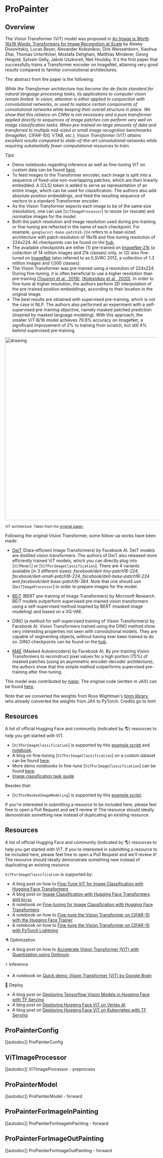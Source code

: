 <!--Copyright 2023 The HuggingFace Team. All rights reserved.

Licensed under the Apache License, Version 2.0 (the "License"); you may not use this file except in compliance with
the License. You may obtain a copy of the License at

http://www.apache.org/licenses/LICENSE-2.0

Unless required by applicable law or agreed to in writing, software distributed under the License is distributed on
an "AS IS" BASIS, WITHOUT WARRANTIES OR CONDITIONS OF ANY KIND, either express or implied. See the License for the
specific language governing permissions and limitations under the License.

⚠️ Note that this file is in Markdown but contain specific syntax for our doc-builder (similar to MDX) that may not be
rendered properly in your Markdown viewer.

-->

# ProPainter

## Overview

The Vision Transformer (ViT) model was proposed in [An Image is Worth 16x16 Words: Transformers for Image Recognition
at Scale](https://arxiv.org/abs/2010.11929) by Alexey Dosovitskiy, Lucas Beyer, Alexander Kolesnikov, Dirk
Weissenborn, Xiaohua Zhai, Thomas Unterthiner, Mostafa Dehghani, Matthias Minderer, Georg Heigold, Sylvain Gelly, Jakob
Uszkoreit, Neil Houlsby. It's the first paper that successfully trains a Transformer encoder on ImageNet, attaining
very good results compared to familiar convolutional architectures.


The abstract from the paper is the following:

*While the Transformer architecture has become the de-facto standard for natural language processing tasks, its
applications to computer vision remain limited. In vision, attention is either applied in conjunction with
convolutional networks, or used to replace certain components of convolutional networks while keeping their overall
structure in place. We show that this reliance on CNNs is not necessary and a pure transformer applied directly to
sequences of image patches can perform very well on image classification tasks. When pre-trained on large amounts of
data and transferred to multiple mid-sized or small image recognition benchmarks (ImageNet, CIFAR-100, VTAB, etc.),
Vision Transformer (ViT) attains excellent results compared to state-of-the-art convolutional networks while requiring
substantially fewer computational resources to train.*

Tips:

- Demo notebooks regarding inference as well as fine-tuning ViT on custom data can be found [here](https://github.com/NielsRogge/Transformers-Tutorials/tree/master/VisionTransformer).
- To feed images to the Transformer encoder, each image is split into a sequence of fixed-size non-overlapping patches,
  which are then linearly embedded. A [CLS] token is added to serve as representation of an entire image, which can be
  used for classification. The authors also add absolute position embeddings, and feed the resulting sequence of
  vectors to a standard Transformer encoder.
- As the Vision Transformer expects each image to be of the same size (resolution), one can use
  [`ViTImageProcessor`] to resize (or rescale) and normalize images for the model.
- Both the patch resolution and image resolution used during pre-training or fine-tuning are reflected in the name of
  each checkpoint. For example, `google/vit-base-patch16-224` refers to a base-sized architecture with patch
  resolution of 16x16 and fine-tuning resolution of 224x224. All checkpoints can be found on the [hub](https://huggingface.co/models?search=vit).
- The available checkpoints are either (1) pre-trained on [ImageNet-21k](http://www.image-net.org/) (a collection of
  14 million images and 21k classes) only, or (2) also fine-tuned on [ImageNet](http://www.image-net.org/challenges/LSVRC/2012/) (also referred to as ILSVRC 2012, a collection of 1.3 million
  images and 1,000 classes).
- The Vision Transformer was pre-trained using a resolution of 224x224. During fine-tuning, it is often beneficial to
  use a higher resolution than pre-training [(Touvron et al., 2019)](https://arxiv.org/abs/1906.06423), [(Kolesnikov
  et al., 2020)](https://arxiv.org/abs/1912.11370). In order to fine-tune at higher resolution, the authors perform
  2D interpolation of the pre-trained position embeddings, according to their location in the original image.
- The best results are obtained with supervised pre-training, which is not the case in NLP. The authors also performed
  an experiment with a self-supervised pre-training objective, namely masked patched prediction (inspired by masked
  language modeling). With this approach, the smaller ViT-B/16 model achieves 79.9% accuracy on ImageNet, a significant
  improvement of 2% to training from scratch, but still 4% behind supervised pre-training.

<img src="https://huggingface.co/datasets/huggingface/documentation-images/resolve/main/transformers/model_doc/vit_architecture.jpg"
alt="drawing" width="600"/>

<small> ViT architecture. Taken from the <a href="https://arxiv.org/abs/2010.11929">original paper.</a> </small>

Following the original Vision Transformer, some follow-up works have been made:

- [DeiT](deit) (Data-efficient Image Transformers) by Facebook AI. DeiT models are distilled vision transformers.
  The authors of DeiT also released more efficiently trained ViT models, which you can directly plug into [`ViTModel`] or
  [`ViTForImageClassification`]. There are 4 variants available (in 3 different sizes): *facebook/deit-tiny-patch16-224*,
  *facebook/deit-small-patch16-224*, *facebook/deit-base-patch16-224* and *facebook/deit-base-patch16-384*. Note that one should
  use [`DeiTImageProcessor`] in order to prepare images for the model.

- [BEiT](beit) (BERT pre-training of Image Transformers) by Microsoft Research. BEiT models outperform supervised pre-trained
  vision transformers using a self-supervised method inspired by BERT (masked image modeling) and based on a VQ-VAE.

- DINO (a method for self-supervised training of Vision Transformers) by Facebook AI. Vision Transformers trained using
  the DINO method show very interesting properties not seen with convolutional models. They are capable of segmenting
  objects, without having ever been trained to do so. DINO checkpoints can be found on the [hub](https://huggingface.co/models?other=dino).

- [MAE](vit_mae) (Masked Autoencoders) by Facebook AI. By pre-training Vision Transformers to reconstruct pixel values for a high portion
  (75%) of masked patches (using an asymmetric encoder-decoder architecture), the authors show that this simple method outperforms
  supervised pre-training after fine-tuning.

This model was contributed by [nielsr](https://huggingface.co/nielsr). The original code (written in JAX) can be
found [here](https://github.com/google-research/vision_transformer).

Note that we converted the weights from Ross Wightman's [timm library](https://github.com/rwightman/pytorch-image-models), who already converted the weights from JAX to PyTorch. Credits
go to him!

## Resources

A list of official Hugging Face and community (indicated by 🌎) resources to help you get started with ViT.

<PipelineTag pipeline="image-classification"/>

- [`ViTForImageClassification`] is supported by this [example script](https://github.com/huggingface/transformers/tree/main/examples/pytorch/image-classification) and [notebook](https://colab.research.google.com/github/huggingface/notebooks/blob/main/examples/image_classification.ipynb).
- A blog on fine-tuning [`ViTForImageClassification`] on a custom dataset can be found [here](https://huggingface.co/blog/fine-tune-vit).
- More demo notebooks to fine-tune [`ViTForImageClassification`] can be found [here](https://github.com/NielsRogge/Transformers-Tutorials/tree/master/VisionTransformer).
- [Image classification task guide](../tasks/image_classification)

Besides that:

- [`ViTForMaskedImageModeling`] is supported by this [example script](https://github.com/huggingface/transformers/tree/main/examples/pytorch/image-pretraining).

If you're interested in submitting a resource to be included here, please feel free to open a Pull Request and we'll review it! The resource should ideally demonstrate something new instead of duplicating an existing resource.

## Resources

A list of official Hugging Face and community (indicated by 🌎) resources to help you get started with ViT. If you're interested in submitting a resource to be included here, please feel free to open a Pull Request and we'll review it! The resource should ideally demonstrate something new instead of duplicating an existing resource.

`ViTForImageClassification` is supported by:
<PipelineTag pipeline="image-classification"/>

- A blog post on how to [Fine-Tune ViT for Image Classification with Hugging Face Transformers](https://huggingface.co/blog/fine-tune-vit)
- A blog post on [Image Classification with Hugging Face Transformers and `Keras`](https://www.philschmid.de/image-classification-huggingface-transformers-keras)
- A notebook on [Fine-tuning for Image Classification with Hugging Face Transformers](https://github.com/huggingface/notebooks/blob/main/examples/image_classification.ipynb)
- A notebook on how to [Fine-tune the Vision Transformer on CIFAR-10 with the Hugging Face Trainer](https://github.com/NielsRogge/Transformers-Tutorials/blob/master/VisionTransformer/Fine_tuning_the_Vision_Transformer_on_CIFAR_10_with_the_%F0%9F%A4%97_Trainer.ipynb)
- A notebook on how to [Fine-tune the Vision Transformer on CIFAR-10 with PyTorch Lightning](https://github.com/NielsRogge/Transformers-Tutorials/blob/master/VisionTransformer/Fine_tuning_the_Vision_Transformer_on_CIFAR_10_with_PyTorch_Lightning.ipynb)

⚗️ Optimization

- A blog post on how to [Accelerate Vision Transformer (ViT) with Quantization using Optimum](https://www.philschmid.de/optimizing-vision-transformer)

⚡️ Inference

- A notebook on [Quick demo: Vision Transformer (ViT) by Google Brain](https://github.com/NielsRogge/Transformers-Tutorials/blob/master/VisionTransformer/Quick_demo_of_HuggingFace_version_of_Vision_Transformer_inference.ipynb)

🚀 Deploy

- A blog post on [Deploying Tensorflow Vision Models in Hugging Face with TF Serving](https://huggingface.co/blog/tf-serving-vision)
- A blog post on [Deploying Hugging Face ViT on Vertex AI](https://huggingface.co/blog/deploy-vertex-ai)
- A blog post on [Deploying Hugging Face ViT on Kubernetes with TF Serving](https://huggingface.co/blog/deploy-tfserving-kubernetes)


## ProPainterConfig

[[autodoc]] ProPainterConfig

## ViTImageProcessor

[[autodoc]] ViTImageProcessor
    - preprocess

## ProPainterModel

[[autodoc]] ProPainterModel
    - forward

## ProPainterForImageInPainting

[[autodoc]] ProPainterForImageInPainting
    - forward

## ProPainterForImageOutPainting

[[autodoc]] ProPainterForImageOutPainting
    - forward

